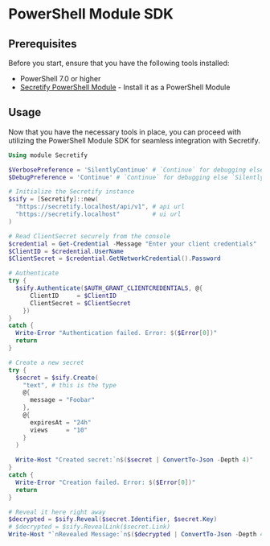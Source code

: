 # PowerShell Module SDK

## Prerequisites

Before you start, ensure that you have the following tools installed:


* PowerShell 7.0 or higher
* [Secretify PowerShell Module](https://docs.docker.com/engine/install/) - Install it as a PowerShell Module

## Usage

Now that you have the necessary tools in place, you can proceed with utilizing the PowerShell Module SDK for seamless integration with Secretify.

```powershell
Using module Secretify

$VerbosePreference = 'SilentlyContinue' # `Continue` for debugging else `SilentlyContinue`
$DebugPreference = 'Continue' # `Continue` for debugging else `SilentlyContinue`

# Initialize the Secretify instance
$sify = [Secretify]::new(
  "https://secretify.localhost/api/v1", # api url
  "https://secretify.localhost"         # ui url
)

# Read ClientSecret securely from the console
$credential = Get-Credential -Message "Enter your client credentials"
$ClientID = $credential.UserName
$ClientSecret = $credential.GetNetworkCredential().Password

# Authenticate
try {
  $sify.Authenticate($AUTH_GRANT_CLIENTCREDENTIALS, @{
      ClientID     = $ClientID
      ClientSecret = $ClientSecret
    })
}
catch {
  Write-Error "Authentication failed. Error: $($Error[0])"
  return
}

# Create a new secret
try {
  $secret = $sify.Create(
    "text", # this is the type
    @{  
      message = "Foobar"
    },
    @{
      expiresAt = "24h"
      views     = "10"
    }
  )
  
  Write-Host "Created secret:`n$($secret | ConvertTo-Json -Depth 4)"
}
catch {
  Write-Error "Creation failed. Error: $($Error[0])"
  return
}

# Reveal it here right away
$decrypted = $sify.Reveal($secret.Identifier, $secret.Key)
# $decrypted = $sify.RevealLink($secret.Link)
Write-Host "`nRevealed Message:`n$($decrypted | ConvertTo-Json -Depth 4)`n"

```
